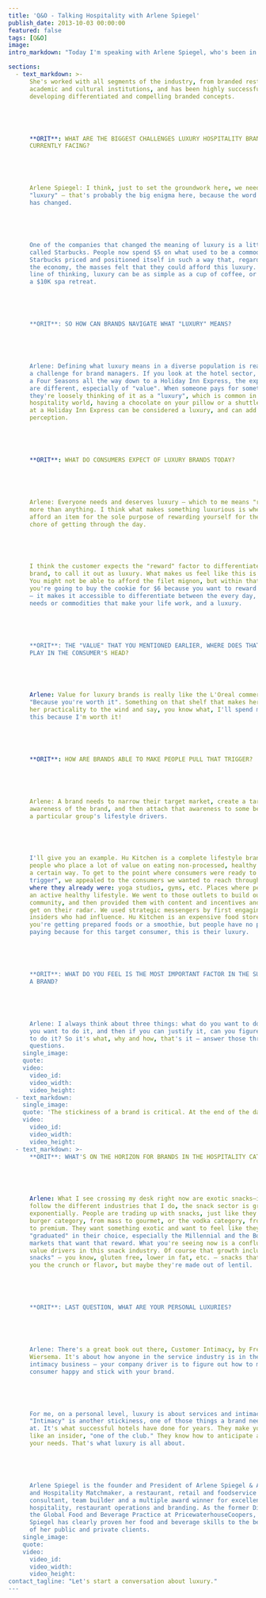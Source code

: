 ```yaml
---
title: 'Q&O - Talking Hospitality with Arlene Spiegel'
publish_date: 2013-10-03 00:00:00
featured: false
tags: [Q&O]
image:
intro_markdown: "Today I'm speaking with Arlene Spiegel, who's been in the hospitality industry for twenty-five years.​"

sections:
  - text_markdown: >-
      She's worked with all segments of the industry, from branded restaurants to
      academic and cultural institutions, and has been highly successful in
      developing differentiated and compelling branded concepts.





      **ORIT**: WHAT ARE THE BIGGEST CHALLENGES LUXURY HOSPITALITY BRANDS ARE
      CURRENTLY FACING?





      Arlene Spiegel: I think, just to set the groundwork here, we need to define
      "luxury" – that's probably the big enigma here, because the word "luxury"
      has changed.





      One of the companies that changed the meaning of luxury is a little brand
      called Starbucks. People now spend $5 on what used to be a commodity item.
      Starbucks priced and positioned itself in such a way that, regardless of
      the economy, the masses felt that they could afford this luxury. In that
      line of thinking, luxury can be as simple as a cup of coffee, or it can be
      a $10K spa retreat.





      **ORIT**: SO HOW CAN BRANDS NAVIGATE WHAT "LUXURY" MEANS?





      Arlene: Defining what luxury means in a diverse population is really
      a challenge for brand managers. If you look at the hotel sector, from
      a Four Seasons all the way down to a Holiday Inn Express, the expectations
      are different, especially of "value". When someone pays for something and
      they're loosely thinking of it as a "luxury", which is common in the
      hospitality world, having a chocolate on your pillow or a shuttle service
      at a Holiday Inn Express can be considered a luxury, and can add to that
      perception.





      **ORIT**: WHAT DO CONSUMERS EXPECT OF LUXURY BRANDS TODAY?





      Arlene: Everyone needs and deserves luxury – which to me means "reward"
      more than anything. I think what makes something luxurious is when you can
      afford an item for the sole purpose of rewarding yourself for the hard
      chore of getting through the day.





      I think the customer expects the "reward" factor to differentiate the
      brand, to call it out as luxury. What makes us feel like this is special?
      You might not be able to afford the filet mignon, but within that category
      you're going to buy the cookie for $6 because you want to reward yourself
      – it makes it accessible to differentiate between the every day, the basic
      needs or commodities that make your life work, and a luxury.





      **ORIT**: THE "VALUE" THAT YOU MENTIONED EARLIER, WHERE DOES THAT COME INTO
      PLAY IN THE CONSUMER'S HEAD?





      Arlene: Value for luxury brands is really like the L'Oreal commercial,
      "Because you're worth it". Something on that shelf that makes her throw all
      her practicality to the wind and say, you know what, I'll spend more on
      this because I'm worth it!





      **ORIT**: HOW ARE BRANDS ABLE TO MAKE PEOPLE PULL THAT TRIGGER?





      Arlene: A brand needs to narrow their target market, create a targeted
      awareness of the brand, and then attach that awareness to some benefit to
      a particular group's lifestyle drivers.





      I'll give you an example. Hu Kitchen is a complete lifestyle brand for
      people who place a lot of value on eating non-processed, healthy foods in
      a certain way. To get to the point where consumers were ready to "pull the
      trigger", we appealed to the consumers we wanted to reach through channels
      where they already were: yoga studios, gyms, etc. Places where people had
      an active healthy lifestyle. We went to those outlets to build our
      community, and then provided them with content and incentives and events to
      get on their radar. We used strategic messengers by first engaging the
      insiders who had influence. Hu Kitchen is an expensive food store, whether
      you're getting prepared foods or a smoothie, but people have no problem
      paying because for this target consumer, this is their luxury.





      **ORIT**: WHAT DO YOU FEEL IS THE MOST IMPORTANT FACTOR IN THE SUCCESS OF
      A BRAND?





      Arlene: I always think about three things: what do you want to do, why do
      you want to do it, and then if you can justify it, can you figure out how
      to do it? So it's what, why and how, that's it – answer those three
      questions.​
    single_image:
    quote:
    video:
      video_id:
      video_width:
      video_height:
  - text_markdown:
    single_image:
    quote: 'The stickiness of a brand is critical. At the end of the day if the consumer forgets who you are, nothing really helps.'
    video:
      video_id:
      video_width:
      video_height:
  - text_markdown: >-
      **ORIT**: WHAT'S ON THE HORIZON FOR BRANDS IN THE HOSPITALITY CATEGORY?





      Arlene: What I see crossing my desk right now are exotic snacks—if you
      follow the different industries that I do, the snack sector is growing
      exponentially. People are trading up with snacks, just like they did in the
      burger category, from mass to gourmet, or the vodka category, from regular
      to premium. They want something exotic and want to feel like they've
      "graduated" in their choice, especially the Millennial and the Boomer
      markets that want that reward. What you're seeing now is a confluence of
      value drivers in this snack industry. Of course that growth includes "halo
      snacks" – you know, gluten free, lower in fat, etc. – snacks that will give
      you the crunch or flavor, but maybe they're made out of lentil.





      **ORIT**: LAST QUESTION, WHAT ARE YOUR PERSONAL LUXURIES?





      Arlene: There's a great book out there, Customer Intimacy, by Fred
      Wiersema. It's about how anyone in the service industry is in the customer
      intimacy business – your company driver is to figure out how to make the
      consumer happy and stick with your brand.





      For me, on a personal level, luxury is about services and intimacy.
      "Intimacy" is another stickiness, one of those things a brand needs to work
      at. It's what successful hotels have done for years. They make you feel
      like an insider, "one of the club." They know how to anticipate and deliver
      your needs. That's what luxury is all about.





      Arlene Spiegel is the founder and President of Arlene Spiegel & Associates
      and Hospitality Matchmaker, a restaurant, retail and foodservice
      consultant, team builder and a multiple award winner for excellence in
      hospitality, restaurant operations and branding. As the former Director of
      the Global Food and Beverage Practice at PricewaterhouseCoopers, Ms.
      Spiegel has clearly proven her food and beverage skills to the betterment
      of her public and private clients.​
    single_image:
    quote:
    video:
      video_id:
      video_width:
      video_height:
contact_tagline: "Let's start a conversation about luxury."
---
```



